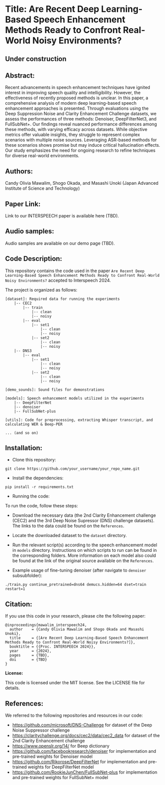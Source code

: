 # Title: Are Recent Deep Learning-Based Speech Enhancement Methods Ready to Confront Real-World Noisy Environments?

## Under construction

## Abstract:

Recent advancements in speech enhancement techniques have ignited interest in improving speech quality and intelligibility. However, the effectiveness of recently proposed methods is unclear. In this paper, a comprehensive analysis of modern deep learning-based speech enhancement approaches is presented. Through evaluations using the Deep Suppression Noise and Clarity Enhancement Challenge datasets, we assess the performances of three methods: Denoiser, DeepFilterNet3, and FullSubNet+. Our findings reveal nuanced performance differences among these methods, with varying efficacy across datasets. While objective metrics offer valuable insights, they struggle to represent complex scenarios with multiple noise sources. Leveraging ASR-based methods for these scenarios shows promise but may induce critical hallucination effects. Our study emphasizes the need for ongoing research to refine techniques for diverse real-world environments.

## Authors:

Candy Olivia Mawalim, Shogo Okada, and Masashi Unoki
(Japan Advanced Institute of Science and Technology)

## Paper Link:

Link to our INTERSPEECH paper is available here (TBD).

## Audio samples:
Audio samples are available on our demo page (TBD).

## Code Description:

This repository contains the code used in the paper `Are Recent Deep Learning-Based Speech Enhancement Methods Ready to Confront Real-World Noisy Environments?` accepted to Interspeech 2024.

The project is organized as follows:

```
[dataset]: Required data for running the experiments
    |-- CEC2
        |-- train
            |-- clean
            |-- noisy
        |-- eval
            |-- set1
                |-- clean
                |-- noisy
            |-- set2
                |-- clean
                |-- noisy
    |-- DNS3
        |-- eval
            |-- set1
                |-- clean
                |-- noisy
            |-- set2
                |-- clean
                |-- noisy

[demo_sounds]: Sound files for demonstrations

[models]: Speech enhancement models utilized in the experiments
    |-- DeepFilterNet
    |-- denoiser
    |-- FullSubNet-plus

[utils]: Code for preprocessing, extracting Whisper transcript, and calculating WER & Beep-PER

... (and so on)
```

## Installation:

- Clone this repository:
```
git clone https://github.com/your_username/your_repo_name.git
```

- Install the dependencies:
```
pip install -r requirements.txt
```

- Running the code:

To run the code, follow these steps:

  - Download the necessary data (the 2nd Clarity Enhancement challenge (CEC2) and the 3rd Deep Noise Supressor (DNS) challenge datasets). The links to the data could be found on the `References`.
  - Locate the downloaded dataset to the `dataset` directory.
  - Run the relevant script(s) according to the speech enhancement model in `models` directory. Instructions on which scripts to run can be found in the corresponding folders. More information on each model also could be found at the link of the original source available on the `References`.

- Example usage of fine-tuning denoiser (after navigate to `denoiser` subsubfolder):

```
./train.py continue_pretrained=dns64 demucs.hidden=64 dset=train restart=1
```

## Citation:

If you use this code in your research, please cite the following paper:
```
@inproceedings{mawalim_interspeech24,
  author    = {Candy Olivia Mawalim and Shogo Okada and Masashi Unoki},
  title     = {[Are Recent Deep Learning-Based Speech Enhancement Methods Ready to Confront Real-World Noisy Environments?]},
  booktitle = {{Proc. INTERSPEECH 2024}},
  year      = {2024},
  pages     = {TBD},
  doi       = {TBD}
}
```

**License:**

This code is licensed under the MIT license. See the LICENSE file for details.

## References:
We referred to the following repositories and resources in our code:
- https://github.com/microsoft/DNS-Challenge for dataset of the Deep Noise Suppressor challenge
- https://claritychallenge.org/docs/cec2/data/cec2_data for dataset of the 2nd Clarity Enhancement challenge 
- https://www.openslr.org/14/ for Beep dictionary
- https://github.com/facebookresearch/denoiser for implementation and pre-trained weights for Denoiser model
- https://github.com/Rikorose/DeepFilterNet for implementation and pre-trained weights for DeepFilterNet model
- https://github.com/RookieJunChen/FullSubNet-plus for implementation and pre-trained weights for FullSubNet+ model
